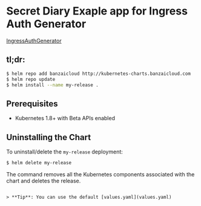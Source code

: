 # Secret Diary Exaple app for Ingress Auth Generator

[IngressAuthGenerator](https://github.com/banzaicloud/ingressauthgenerator) 

## tl;dr:

```bash
$ helm repo add banzaicloud http://kubernetes-charts.banzaicloud.com
$ helm repo update
$ helm install --name my-release .
```

## Prerequisites

- Kubernetes 1.8+ with Beta APIs enabled

## Uninstalling the Chart

To uninstall/delete the `my-release` deployment:

```bash
$ helm delete my-release
```

The command removes all the Kubernetes components associated with the chart and deletes the release.

```

> **Tip**: You can use the default [values.yaml](values.yaml)


```
